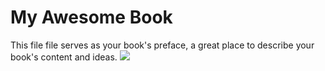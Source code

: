 # My Awesome Book

This file file serves as your book's preface, a great place to describe your book's content and ideas.
![](http://67.media.tumblr.com/50fb43eadb237df770c2701012f09f6c/tumblr_njm7hlYXCg1r2idzvo1_500.gif)